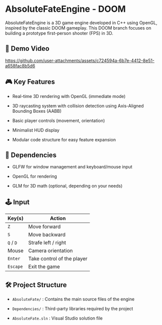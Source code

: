 # AbsoluteFateEngine - DOOM
AbsoluteFateEngine is a 3D game engine developed in C++ using OpenGL, inspired by the classic DOOM gameplay. This DOOM branch focuses on building a prototype first-person shooter (FPS) in 3D.

## 📌 Demo Video

https://github.com/user-attachments/assets/c724594a-6b7e-4412-8e51-a658fac8b5d6

## 🎮 Key Features
- Real-time 3D rendering with OpenGL (immediate mode)

- 3D raycasting system with collision detection using Axis-Aligned Bounding Boxes (AABB)

- Basic player controls (movement, orientation)

- Minimalist HUD display

- Modular code structure for easy feature expansion

## 🧰 Dependencies
- GLFW for window management and keyboard/mouse input

- OpenGL for rendering

- GLM for 3D math (optional, depending on your needs)

## 🕹️ Input

| Key(s)        | Action                          |
|---------------|---------------------------------|
| `Z`           | Move forward                    |
| `S`           | Move backward                   |
| `Q` / `D`     | Strafe left / right             |
| Mouse         | Camera orientation              |
| `Enter`       | Take control of the player      |
| `Escape`      | Exit the game                   |

## 🛠️ Project Structure
- `AbsoluteFate/` : Contains the main source files of the engine

- `Dependencies/` : Third-party libraries required by the project

- `AbsoluteFate.sln` : Visual Studio solution file
